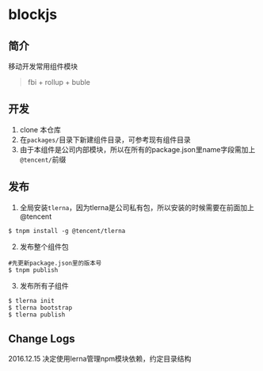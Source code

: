 # blockjs

## 简介

移动开发常用组件模块
> fbi + rollup + buble

## 开发
1. clone 本仓库
2. 在`packages/`目录下新建组件目录，可参考现有组件目录
3. 由于本组件是公司内部模块，所以在所有的package.json里name字段需加上`@tencent/`前缀

## 发布
1. 全局安装`tlerna`，因为tlerna是公司私有包，所以安装的时候需要在前面加上@tencent
```
$ tnpm install -g @tencent/tlerna
```

2. 发布整个组件包
```
#先更新package.json里的版本号
$ tnpm publish
```

3. 发布所有子组件
```
$ tlerna init
$ tlerna bootstrap
$ tlerna publish
```

## Change Logs
2016.12.15 决定使用lerna管理npm模块依赖，约定目录结构